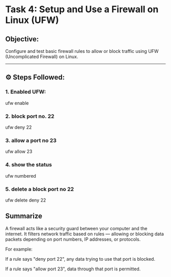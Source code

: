 #  Task 4: Setup and Use a Firewall on Linux (UFW)

## Objective:
Configure and test basic firewall rules to allow or block traffic using UFW (Uncomplicated Firewall) on Linux.

---

## ⚙️ Steps Followed:

### 1. Enabled UFW:
 ufw enable

### 2. block port no. 22
 ufw deny 22

### 3. allow a port no 23
 ufw allow 23
 
### 4. show the status 
 ufw numbered
 
### 5. delete a block port no 22
 ufw delete deny 22


## Summarize

A firewall acts like a security guard between your computer and the internet. It filters network traffic based on rules — allowing or blocking data packets depending on port numbers, IP addresses, or protocols.

For example:

If a rule says "deny port 22", any data trying to use that port is blocked.

If a rule says "allow port 23", data through that port is permitted.

